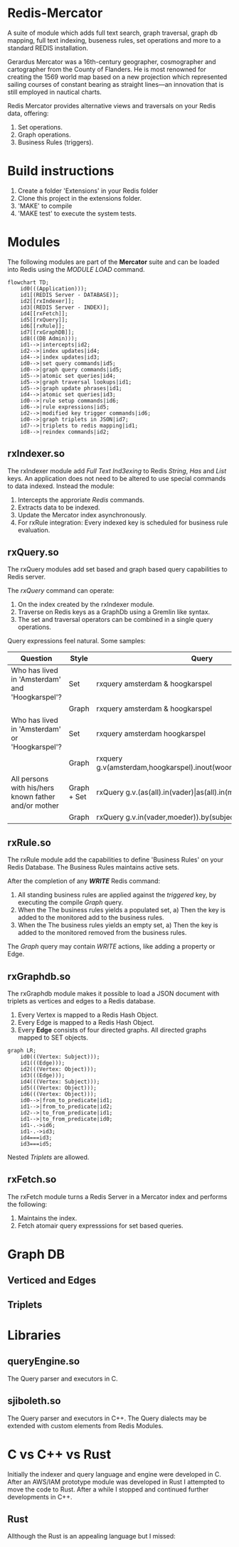 # Redis-Mercator
A suite of module which adds full text search, graph traversal, graph db mapping, full text indexing, buseness rules, set operations and more to a standard REDIS installation.

Gerardus Mercator was a 16th-century geographer, cosmographer and cartographer from the County of Flanders. He is most renowned for creating the 1569 world map based on a new projection which represented sailing courses of constant bearing as straight lines—an innovation that is still employed in nautical charts.

Redis Mercator provides alternative views and traversals on your Redis data, offering:
1) Set operations.
2) Graph operations.
3) Business Rules (triggers).

# Build instructions
1) Create a folder 'Extensions' in your Redis folder
2) Clone this project in the extensions folder.
3) 'MAKE' to compile
4) 'MAKE test' to execute the system tests.

# Modules

The following modules are part of the **Mercator** suite and can be loaded into Redis using the *MODULE LOAD* command.


```mermaid
flowchart TD;
    id0(((Application)));
    id1[(REDIS Server - DATABASE)];
    id2[[rxIndexer]];
    id3[(REDIS Server - INDEX)];
    id4[[rxFetch]];
    id5[[rxQuery]];
    id6[[rxRule]];
    id7[[rxGraphDB]];
    id8(((DB Admin)));
    id1-->|intercepts|id2;
    id2-->|index updates|id4;
    id4-->|index updates|id3;
    id0-->|set query commands|id5;
    id0-->|graph query commands|id5;
    id5-->|atomic set queries|id4;
    id5-->|graph traversal lookups|id1;
    id5-->|graph update phrases|id1;
    id4-->|atomic set queries|id3;
    id0-->|rule setup commands|id6;
    id6-->|rule expressions|id5;
    id2-->|modified key trigger commands|id6;
    id0-->|graph triplets in JSON|id7;
    id7-->|triplets to redis mapping|id1;
    id8-->|reindex commands|id2;
```

## rxIndexer.so

The rxIndexer module add *Full Text Ind3exing* to Redis *String*, *Has* and *List* keys. 
An application does not need to be altered to use special commands to data indexed. Instead the module:
1) Intercepts the approriate *Redis* commands.
2) Extracts data to be indexed.
3) Update the Mercator index asynchronously.
4) For rxRule integration: Every indexed key is scheduled for business rule evaluation.

## rxQuery.so  

The rxQuery modules add set based and graph based query capabilities to Redis server.

The *rxQuery* command can operate:
1) On the index created by the rxIndexer module.
2) Traverse on Redis keys as a GraphDb using a Gremlin like syntax.
3) The set and traversal operators can be combined in a single query operations.

Query expressions feel natural. Some samples:

| Question | Style| Query |
| --------- |----| ----- |
| Who has lived in 'Amsterdam' and 'Hoogkarspel'? | Set | rxquery amsterdam & hoogkarspel |
|  | Graph | rxquery amsterdam & hoogkarspel |
| Who has lived in 'Amsterdam' or 'Hoogkarspel'? | Set | rxquery amsterdam hoogkarspel  |
| | Graph | rxquery  g.v(amsterdam,hoogkarspel).inout(woonplaats_van).by(object) |
| All persons with his/hers known father and/or mother| Graph + Set | rxQuery g.v.(as(all).in(vader)\|as(all).in(moeder)).by(subject) |
| | Graph | rxQuery g.v.in(vader,moeder)).by(subject) |



## rxRule.so  

The rxRule module add the capabilities to define 'Business Rules' on your Redis Database. The Business Rules maintains active sets.

After the completion of any ***WRITE*** Redis command:
1) All standing business rules are applied against the *triggered* key, by executing the compile *Graph* query.
2) When the The business rules yields a populated set,
    a) Then the key is added to  the monitored add to the business rules.
3) When the The business rules yields an empty set,
    a) Then the key is added to  the monitored removed from the business rules.
    
The  *Graph* query may contain *WRITE* actions, like adding a property or Edge.

## rxGraphdb.so 

The rxGraphdb module makes it possible to load a JSON document with triplets as vertices and edges to a Redis database.

1) Every Vertex is mapped to a Redis Hash Object.
2) Every Edge is mapped to a Redis Hash Object.
3) Every **Edge** consists of four directed graphs. All directed graphs mapped to SET objects. 

```mermaid
graph LR;
    id0(((Vertex: Subject)));
    id1(((Edge)));
    id2(((Vertex: Object)));
    id3(((Edge)));
    id4(((Vertex: Subject)));
    id5(((Vertex: Object)));
    id6(((Vertex: Object)));
    id0-->|from_to_predicate|id1;
    id1-->|from_to_predicate|id2;
    id2-->|to_from_predicate|id1;
    id1-->|to_from_predicate|id0;
    id1-.->id6;
    id1-.->id3;
    id4===id3;
    id3===id5;
```

Nested *Triplets* are allowed.

## rxFetch.so   

The rxFetch module turns a Redis Server in a Mercator index and performs the following:
1) Maintains the index.
2) Fetch atomair query expresssions for set based queries.

# Graph DB 

## Verticed and Edges

## Triplets

# Libraries

## queryEngine.so   

The Query parser and executors in C.

## sjiboleth.so

The Query parser and executors in C++.
The Query dialects may be extended with custom elements from Redis Modules.

# C vs C++ vs Rust

Initially the indexer and query language and engine were developed in C. After an AWS/IAM prototype module was developed in Rust I attempted to move the code to Rust. After a while I stopped and continued further developments in C++.

## Rust

Allthough the Rust is an appealing language but I missed:


